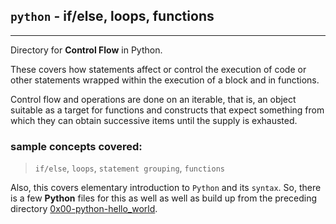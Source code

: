 ## `python` - if/else, loops, functions
---
Directory for **Control Flow** in Python.	 

These covers how statements affect or control the execution of code or other statements wrapped within the execution of a block and in functions.

Control flow and operations are done on an iterable, that is, an object suitable as a target for functions and constructs that expect something from which they can obtain successive items until the supply is exhausted. 

### sample concepts covered:
> `if/else`, `loops`, `statement grouping`, `functions`

Also, this covers elementary introduction to `Python` and its `syntax`. So, there is a few **Python** files for this as well as well as build up from the preceding directory [0x00-python-hello_world](../0x00-python-hello_world).

